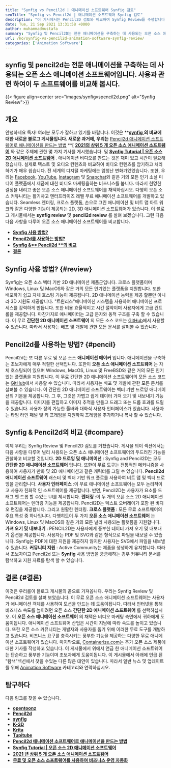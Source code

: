 ```yaml
---
title: "Synfig vs Pencil2d | 애니메이션 소프트웨어 Synfig 검토" 
seoTitle: "Synfig vs Pencil2d | 애니메이션 소프트웨어 Synfig 검토" 
description: "이 기사에서는 Pencil2D 검토와 비교하여 Synfig Review를 수행합니다. 둘 다 선도적 인 오픈 소스 애니메이션 소프트웨어가 자체 주최하고 풍부한 기능을 갖추고 있습니다." 
date: Tue, 21 Sep 2021 13:31:58 +0000
author: muhammadmustafa
summary: "Synfig 및 Pencil2D는 전문 애니메이션을 구축하는 데 사용되는 오픈 소스 애니메이션 소프트웨어입니다. 사용에 관한이 두 소프트웨어를 비교해 봅시다." 
url: /ko/synfig-vs-pencil2d-animation-software-synfig-review/
categories: ['Animation Software']
---
```


## synfig 및 pencil2d는 전문 애니메이션을 구축하는 데 사용되는 오픈 소스 애니메이션 소프트웨어입니다. 사용과 관련 하여이 두 소프트웨어를 비교해 봅시다.

{{< figure align=center src="images/synfigvspencil2d.png" alt="Synfig Review">}}


## 개요
안녕하세요 독자! 여러분 모두가 잘하고 있기를 바랍니다. 이것은  **[**synfig** ][1] **의 비교에 대한 새로운 블로그 게시물입니다. 새로운 과거에, 우리는** [Pencil2d 애니메이션 소프트웨어로 애니메이션을 만드는 방법][3] **[ **[2021의 상위 5 개 오픈 소스 애니메이션 소프트웨어][4]**  와 같은 주제에 관한 몇 가지 기사를 게시했습니다. 및 **[Synfig Tutorial | 오픈 소스 2D 애니메이션 소프트웨어][5]**  . 애니메이션 비디오를 만드는 것은 재미 있고 시간이 필요해졌습니다. 실제로 텍스트 및 오디오 컨텐츠와 비교하여 비디오 컨텐츠를 암기하고 처리하기가 매우 쉽습니다. 전 세계의 디지털 마케팅에는 엄청난 변화가있었습니다. 또한, 우리는 [Facebook][6], [YouTube][7], [Instagram][8] 및 [Snapchat][9]와 같은 거의 모든 인기 소셜 미디어 플랫폼에서 제품에 대한 비디오 마케팅을하는 비즈니스를 봅니다.
따라서 현명한 결정을 내리고 좋은 오픈 소스 애니메이션 소프트웨어를 채택하십시오. 다행히 오픈 소스 커뮤니티는 활기차고 엔터프라이즈 레벨 무료 애니메이션 소프트웨어를 개발하고 있습니다. Seamless 렌더링, 크로스 플랫폼, 손으로 그린 ​​애니메이션 및 비트 맵 아트 워크와 같은 다양한 기능이 제공되는 2D, 3D 애니메이션 소프트웨어가 있습니다. 이 블로그 게시물에서는  **synfig review** 및 **pencil2d review**  를 살펴 보겠습니다. 그런 다음 다음 사항을 다루어 오픈 소스 애니메이션 소프트웨어를 비교합니다.
*  **[Synfig 사용 방법?][10]**  
*  **[Pencil2d를 사용하는 방법?][11]**  
*  **[Synfig &** Pencil2d **의 비교][12]**  
*  **[결론][13]**  

##  **Synfig 사용 방법?**  {#review}

Synfig는 오픈 소스 벡터 기반 2D 애니메이션 제품군입니다. 크로스 플랫폼이며 Windows, Linux 및 MacOS와 같은 거의 모든 인기있는 플랫폼을 지원합니다. 또한 배포하기 쉽고 자체 호스팅 기능이 제공됩니다. 2D 애니메이션 능력을 제공 할뿐만 아니라 3D 지원도 제공합니다. "트윈리스"애니메이션 시스템을 사용하여 애니메이션 프로세스를 강력하게 만듭니다. 또한 비용 효율적이고 시간 절약이며 사용자에게 고급 컨트롤을 제공합니다. 마찬가지로 애니메이터는 고급 문자와 동적 구조를 구축 할 수 있습니다. 이 무료  **간단한 2D 애니메이션 소프트웨어**  의 모든 소스 코드는 [GitHub][14]에서 사용할 수 있습니다. 따라서 사용자는 배포 및 개발에 관한 모든 문서를 살펴볼 수 있습니다.

## Pencil2d를 사용하는 방법? {#pencil}

Pencil2d는 또 다른 무료 및 오픈 소스  **애니메이션 메이커** 입니다. 애니메이션을 구축하는 초보자에게 매우 적절한 선택입니다. 또한이 **오픈 소스 애니메이션 소프트웨어**  는 자체 호스팅되어 있으며 Windows, MacOS, Linux 및 FreeBSD와 같은 거의 모든 인기있는 플랫폼을 지원합니다. 이 무료 간단한 2D 애니메이션 소프트웨어의 모든 소스 코드는 [GitHub][15]에서 사용할 수 있습니다. 따라서 사용자는 배포 및 개발에 관한 모든 문서를 살펴볼 수 있습니다. 이 간단한 2D 애니메이션 소프트웨어는 벡터 기반 드로잉 애니메이션의 기본을 제공합니다. 그 후, 그것은 가볍고 쉽게 데이터 가져 오기 및 내보내기 기능을 제공합니다. 이미지를 편집하고 이미지 추적을 만들고 드래그 또는 드롭 효과를 드릴 수 있습니다. 사용자 정의 가능한 툴바와 대화식 사용자 인터페이스가 있습니다. 사용자는 타임 라인 패널 및 키 프레임을 지원하여 프레임을 추가하거나 복사 할 수 있습니다.

## Synfig & Pencil2d의 비교 {#compare}

이제 우리는 Synfig Review 및 Pencil2D 검토를 거쳤습니다. 게시물 의이 섹션에서는 다음 사항을 다루어 널리 사용되는 오픈 소스 애니메이션 소프트웨어의 두드러진 기능을 관찰하고 비교할 것입니다.
 **2D 드로잉 및 애니메이션** : Synfig and Pencil2D는 모두 **간단한 2D 애니메이션 소프트웨어** 입니다. 또한이 무료 도구는 전통적인 메커니즘을 사용하여 사용자가 만화 및 2D 애니메이션과 같은 캐릭터를 그릴 수 있습니다. **Pencil2d 애니메이션 소프트웨어** 래스터 및 벡터 기반 워크 플로를 사용하여 비트 맵 및 벡터 드로잉을 관리합니다.
 **사용자 인터페이스** :이 무료 애니메이션 소프트웨어는 모두 논리적이고 사용자 친화적 인 소프트웨어를 제공합니다. 반면, Pencil2D는 사용자가 요소를 드래그 앤 드롭 할 수있는 UI를 제시합니다.
 **렌더링** :이 두 개의 오픈 소스 2D 애니메이션 소프트웨어는 렌더링 기능을 제공합니다. Pencil2D는 텍스트 오버레이가 포함 된 비디오 편집을 제공합니다. 그리고 원활한 렌더링.
 **크로스 플랫폼** : 모든 무료 소프트웨어의 주요 특성 중 하나입니다. 다행히도이 두 가지 **오픈 소스 애니메이션 소프트웨어** 는 Windows, Linux 및 MacOS와 같은 거의 모든 널리 사용되는 플랫폼을 지원합니다.
 **가져 오기 및 내보내기** : PENCIL2D는 사용자에게 풍부한 데이터 가져 오기 및 내보내기 옵션을 제공합니다. 사용자는 PDF 및 SVG와 같은 형식으로 파일을 내보낼 수 있습니다. Synfig는 PDF에 대한 지원을 제공하지 않지만 사용자는 SVG에서 파일을 내보낼 수 있습니다.
 **커뮤니티 지원** : Active Community는 제품을 생생하게 유지합니다. 따라서 초보자이고 Pencil2d 또는 **Synfig** 사용 방법을 궁금해하는 경우 커뮤니티 문서를 탐색하고 지원 자료를 탐색 할 수 있습니다.

## 결론 {#결론}

이것은 우리를이 블로그 게시물의 끝으로 가져옵니다. 우리는 Synfig Review 및 Pencil2d 검토를 살펴 보았습니다. 이 무료 오픈 소스 애니메이션 소프트웨어는 사용자가 애니메이션 객체를 사용하여 모션을 만드는 데 도움이됩니다. 따라서 인터넷을 통해 비즈니스 속도를 높이려면 오픈 소스  **간단한 2D 애니메이션 소프트웨어** 를 선택하십시오. 이 **오픈 소스 애니메이션 소프트웨어**  의 채택은 비디오 마케팅 측면에서 귀하에게 도움이됩니다. 애니메이션 소프트웨어 산업은 시간이 지남에 따라 속도를 높이고 있습니다. 또한 오픈 소스 커뮤니티는 개발자와 사용자를 돕기 위해 이러한 무료 도구를 개발하고 있습니다. 비즈니스 요구를 충족시키는 풍부한 기능을 제공하는 다양한 무료 애니메이션 소프트웨어가 있습니다.
마지막으로, [Containerize.com][16]는 추가 오픈 소스 제품에 대한 기사를 작성하고 있습니다. 이 게시물에서 위에서 언급 한 애니메이션 소프트웨어는 단순하고 풍부한 기능이며 초보자에게 도움이됩니다. 이 게시물에서 아래에 언급 된 "탐색"섹션에서 찾을 수있는 다른 많은 대안이 있습니다. 따라서 일반 뉴스 및 업데이트를 위해 [Animation Software][17] 카테고리와 연락하십시오.

## 탐구하다
다음 링크를 찾을 수 있습니다.
* [  **opentoonz**  ][18]
*  **[Pencil2d][2]**  
* [  **synfig**  ][1]
*  **[K-3D][19]**  
*  **[Krita][20]**  
*  **[Tupitube][21]**  
*  **[Pencil2d 애니메이션 소프트웨어로 애니메이션을 만드는 방법][3]**  
*  **[Synfig Tutorial | 오픈 소스 2D 애니메이션 소프트웨어][5]**  
*  **[2021 년 상위 5 개 오픈 소스 애니메이션 소프트웨어][4]**  
*  **[무료 및 오픈 소스 소프트웨어를 사용하여 비즈니스 운영 자동화][22]**  



[1]: https://products.containerize.com/animation-software/synfig/
[2]: https://products.containerize.com/animation-software/pencil2d/
[3]: https://blog.containerize.com/animation-software/how-to-create-animations-with-pencil2d-animation-software/
[4]: https://blog.containerize.com/animation-software/top-5-open-source-animation-software-in-2021/
[5]: https://blog.containerize.com/animation-software/synfig-tutorial-an-open-source-2d-animation-software/
[6]: https://www.facebook.com/
[7]: https://www.youtube.com/
[8]: http://instagram.com/
[9]: https://www.snapchat.com/
[10]: #review
[11]: #pencil
[12]: #compare
[13]: #Conclusion
[14]: https://github.com/synfig/synfig
[15]: https://github.com/pencil2d/pencil
[16]: https://www.containerize.com/
[17]: https://products.containerize.com/animation-software/
[18]: https://products.containerize.com/animation-software/opentoonz/
[19]: https://products.containerize.com/animation-software/k3d/
[20]: https://products.containerize.com/animation-software/krita/
[21]: https://products.containerize.com/animation-software/tupitube/
[22]: https://blog.containerize.com/blogging/automate-business-operations-using-open-source-software/
